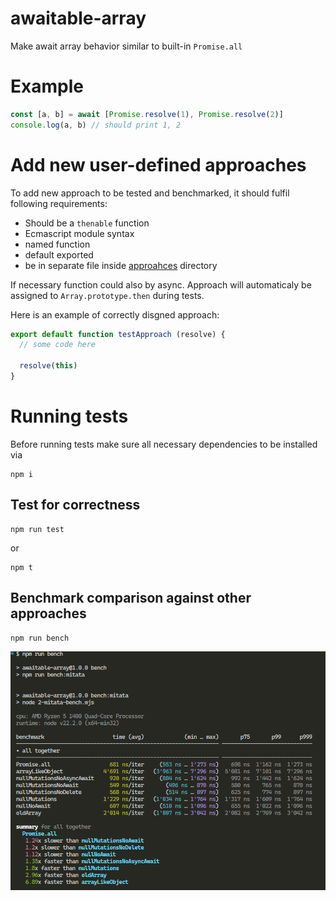 # awaitable-array
Make await array behavior similar to built-in `Promise.all`

# Example

```js
const [a, b] = await [Promise.resolve(1), Promise.resolve(2)]
console.log(a, b) // should print 1, 2
```

# Add new user-defined approaches

To add new approach to be tested and benchmarked, it should fulfil following requirements:  
- Should be a `thenable` function
- Ecmascript module syntax
- named function
- default exported
- be in separate file inside [approahces](./approaches/) directory

If necessary function could also by async.
Approach will automaticaly be assigned to `Array.prototype.then` during tests.

Here is an example of correctly disgned approach:
```js
export default function testApproach (resolve) {
  // some code here
  
  resolve(this)
}
```

# Running tests

Before running tests make sure all necessary dependencies to be installed via
```
npm i
```

## Test for correctness
```
npm run test
```
or
```
npm t
```

## Benchmark comparison against other approaches
```
npm run bench
```

![Benchmark example](./benchmarks.png)
